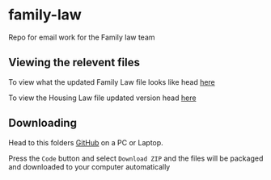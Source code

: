 # family-law
Repo for email work for the Family law team

## Viewing the relevent files

To view what the updated Family Law file looks like head [here](https://github.amias.dev/family-law/family-law/index-updated.html)

To view the Housing Law file updated version head [here](https://github.amias.dev/family-law/housing-law/index-update.html)

## Downloading

Head to this folders [GitHub](https://github.com/amias-burrows/family-law) on a PC or Laptop.

Press the `Code` button and select `Download ZIP` and the files will be packaged and downloaded to your computer automatically
